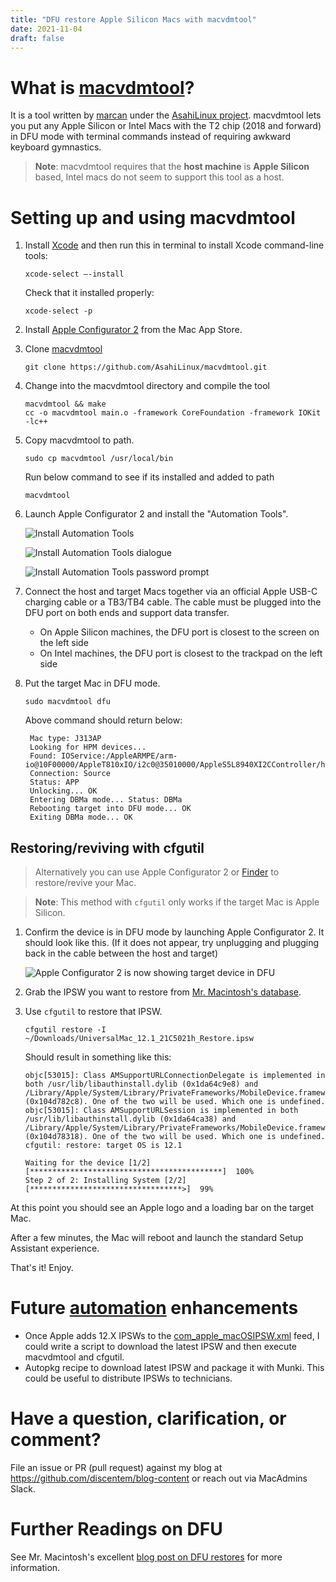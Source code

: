 ```yaml
---
title: "DFU restore Apple Silicon Macs with macvdmtool"
date: 2021-11-04
draft: false
---
```


# What is [macvdmtool](https://github.com/AsahiLinux/macvdmtool)?

It is a tool written by [marcan](https://github.com/marcan) under the [AsahiLinux project](https://asahilinux.org/). macvdmtool lets you put any Apple Silicon or Intel Macs with the T2 chip (2018 and forward) in DFU mode with terminal commands instead of requiring awkward keyboard gymnastics.

> **Note**: macvdmtool requires that the **host machine** is **Apple Silicon** based, Intel macs do not seem to support this tool as a host.

# Setting up and using macvdmtool

1. Install [Xcode](https://developer.apple.com/xcode/) and then run this in terminal to install Xcode command-line tools:
   ```shell
   xcode-select –-install
   ```
   Check that it installed properly:
   ```shell
   xcode-select -p
   ```
1. Install [Apple Configurator 2](https://apps.apple.com/us/app/apple-configurator-2/id1037126344?mt=12) from the Mac App Store.
1. Clone [macvdmtool](https://github.com/AsahiLinux/macvdmtool.git)

    ```shell
    git clone https://github.com/AsahiLinux/macvdmtool.git
    ```
1. Change into the macvdmtool directory and compile the tool
    ```shell
    macvdmtool && make
    cc -o macvdmtool main.o -framework CoreFoundation -framework IOKit -lc++
    ```
1. Copy macvdmtool to path.
    ```shell
    sudo cp macvdmtool /usr/local/bin
    ```
    Run below command to see if its installed and added to path
    ```shell
    macvdmtool
    ```
1. Launch Apple Configurator 2 and install the "Automation Tools".

    ![Install Automation Tools](/images/macvdmtool/cfgutil/install_automation.png)

    ![Install Automation Tools dialogue](/images/macvdmtool/cfgutil/install_popup.png)

    ![Install Automation Tools password prompt](/images/macvdmtool/cfgutil/install_password.png)

1. Connect the host and target Macs together via an official Apple USB-C charging cable or a TB3/TB4 cable. The cable must be plugged into the DFU port on both ends and support data transfer.

    - On Apple Silicon machines, the DFU port is closest to the screen on the left side
    - On Intel machines, the DFU port is closest to the trackpad on the left side

1. Put the target Mac in DFU mode.

    ```shell
   sudo macvdmtool dfu
    ```
    Above command should return below:
   ```text
    Mac type: J313AP
    Looking for HPM devices...
    Found: IOService:/AppleARMPE/arm-io@10F00000/AppleT810xIO/i2c0@35010000/AppleS5L8940XI2CController/hpmBusManager@6B/AppleHPMBusController/hpm0/AppleHPMARM
    Connection: Source
    Status: APP
    Unlocking... OK
    Entering DBMa mode... Status: DBMa
    Rebooting target into DFU mode... OK
    Exiting DBMa mode... OK
    ```

## Restoring/reviving with cfgutil
> Alternatively you can use Apple Configurator 2 or [Finder](https://www.macrumors.com/2023/08/15/macos-sonoma-dfu-mode/) to restore/revive your Mac. 

> **Note**: This method with `cfgutil` only works if the target Mac is Apple Silicon.
1. Confirm the device is in DFU mode by launching Apple Configurator 2. It should look like this.
   (If it does not appear, try unplugging and plugging back in the cable between the host and target)

    ![Apple Configurator 2 is now showing target device in DFU](/images/macvdmtool/apple_configurator/dfu.png)

1. Grab the IPSW you want to restore from [Mr. Macintosh's database](https://mrmacintosh.com/apple-silicon-m1-full-macos-restore-ipsw-firmware-files-database/).

1. Use `cfgutil` to restore that IPSW.
    ```shell
    cfgutil restore -I ~/Downloads/UniversalMac_12.1_21C5021h_Restore.ipsw
    ```
    Should result in something like this:
    ```text
    objc[53015]: Class AMSupportURLConnectionDelegate is implemented in both /usr/lib/libauthinstall.dylib (0x1da64c9e8) and /Library/Apple/System/Library/PrivateFrameworks/MobileDevice.framework/Versions/A/MobileDevice (0x104d782c8). One of the two will be used. Which one is undefined.
    objc[53015]: Class AMSupportURLSession is implemented in both /usr/lib/libauthinstall.dylib (0x1da64ca38) and /Library/Apple/System/Library/PrivateFrameworks/MobileDevice.framework/Versions/A/MobileDevice (0x104d78318). One of the two will be used. Which one is undefined.
    cfgutil: restore: target OS is 12.1

    Waiting for the device [1/2] [*******************************************]  100%
    Step 2 of 2: Installing System [2/2] [**********************************>]  99%
    ```

At this point you should see an Apple logo and a loading bar on the target Mac. 

After a few minutes, the Mac will reboot and launch the standard Setup Assistant experience.

That's it! Enjoy.

# Future [automation](https://xkcd.com/1319/) enhancements

- Once Apple adds 12.X IPSWs to the [com_apple_macOSIPSW.xml](https://mesu.apple.com/assets/macos/com_apple_macOSIPSW/com_apple_macOSIPSW.xml) feed, I could write a script to download the latest IPSW and then execute macvdmtool and cfgutil. 
- Autopkg recipe to download latest IPSW and package it with Munki. This could be useful to distribute IPSWs to technicians.

# Have a question, clarification, or comment? 

File an issue or PR (pull request) against my blog at https://github.com/discentem/blog-content or reach out via MacAdmins Slack.

# Further Readings on DFU

See Mr. Macintosh's excellent [blog post on DFU restores](https://mrmacintosh.com/restore-macos-firmware-on-an-apple-silicon-mac-boot-to-dfu-mode/) for more information.






